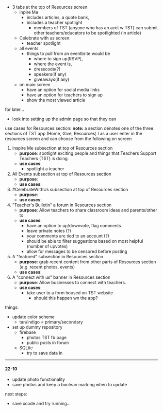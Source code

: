 - 3 tabs at the top of Resources screen
  - inpire Me
    - includes articles, a quote bank,
    - includes a teacher spotlight
      - members of TST (anyone who has an acct w TST) can submit other teachers/educators to be spotlighted (in article)
  - Celebrate with us screen
    - teacher spotlight
  - all events
    - things to pull from an eventbrite would be
      - where to sign up(RSVP),
      - where the event is,
      - dresscode(?)
      - speakers(if any)
      - giveaways(if any)
  - on main screen
    - have an option for social media links
    - have an option for teachers to sign up
    - show the most viewed article

for later...
- look into setting up the admin page so that they can 


use cases for Resources section:
**note:** a section denotes one of the three sections of TST app (Home, Give, Resources)
I as a user enter in the resources screen and can choose from the following on screen
1. Inspire Me subsection at top of Resources section 
   - **purpose**: spotlight exciting people and things that Teachers Support Teachers (TST) is doing.
   - **use cases**:
     - spotlight a teacher
2. All Events subsection at top of Resources section 
   - **purpose**:
   - **use cases**:
3. #CelebrateWithUs subsection at top of Resources section 
   - **purpose**:
   - **use cases**:
4. "Teacher's Bulletin" a forum in Resources section 
   - **purpose**: Allow teachers to share classroom ideas and parents/other to 
   - **use cases**:
     - have an option to up/downvote, flag comments
     - leave private notes (?)
     - your comments are tied to an account (?)
     - should be able to filter suggestions based on most helpful (number of upvotes)
     - allow for messages to be censored before posting
5. A "featured" subsection in Resources section 
   - **purpose**: grab recent content from other parts of Resources section (e.g. recent photos, events)
   - **use cases**:
6. A "connect with us" banner in Resources section 
   - **purpose**: Allow businesses to connect with teachers.
   - **use cases**:
     - take user to a form housed on TST website
       - should this happen wn the app?

things: 
- update color scheme
  - tan/indigo = primary/secondary 
- set up dummy repository
  - firebase
    - photos TST fb page
    - public posts in forum
  - SQLite
    - try to save data in 

***
#### 22-10
- update photo functionality
- save photos and keep a boolean marking when to update

next steps:
- save xcode and try running...